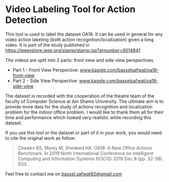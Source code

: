 # Video Labeling Tool for Action Detection

This tool is used to label the dataset OA18. It can be used in general for any video action labeling (both action recognition/localization) given a long video. It is part of the study published in https://ieeexplore.ieee.org/stamp/stamp.jsp?arnumber=9014841

The videos are split into 2 parts: front view and side view perspectives. 

* Part 1 - Front View Perspective: www.kaggle.com/basselsafwat/oa18-front-view
* Part 2 - Side View Perspective:  www.kaggle.com/basselsafwat/oa18-side-view

The dataset is recorded with the cooperation of the theatre team of the faculty of Computer Science at Ain Shams University. The ultimate aim is to provide more data for the study of actions recognition and localization problem for the indoor office problem. I would like to thank them all for their time and performance which looked very realistic while recording this dataset.

If you use this tool or the dataset or part of it in your work, you would need to cite the original work as follow:

> Chawkv BS, Marey M, Shedeed HA. OA18: A New Office Actions Benchmark. In 2019 Ninth International Conference on Intelligent Computing and Information Systems (ICICIS) 2019 Dec 8 (pp. 32-38). IEEE.

Feel free to contact me on bassel.safwat92@gmail.com
